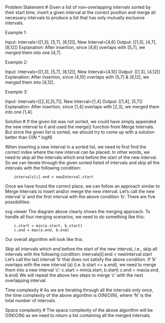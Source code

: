 Problem Statement #
Given a list of non-overlapping intervals sorted by their start time, insert a given interval at the correct position and merge all necessary intervals to produce a list that has only mutually exclusive intervals.

Example 1:

Input: Intervals=[[1,3], [5,7], [8,12]], New Interval=[4,6]
Output: [[1,3], [4,7], [8,12]]
Explanation: After insertion, since [4,6] overlaps with [5,7], we merged them into one [4,7].

Example 2:

Input: Intervals=[[1,3], [5,7], [8,12]], New Interval=[4,10]
Output: [[1,3], [4,12]]
Explanation: After insertion, since [4,10] overlaps with [5,7] & [8,12], we merged them into [4,12].

Example 3:

Input: Intervals=[[2,3],[5,7]], New Interval=[1,4]
Output: [[1,4], [5,7]]
Explanation: After insertion, since [1,4] overlaps with [2,3], we merged them into one [1,4].

Solution #
If the given list was not sorted, we could have simply appended the new interval to it and used the merge() function from Merge Intervals. But since the given list is sorted, we should try to come up with a solution better than O(N * logN)

When inserting a new interval in a sorted list, we need to first find the correct index where the new interval can be placed. In other words, we need to skip all the intervals which end before the start of the new interval. So we can iterate through the given sorted listed of intervals and skip all the intervals with the following condition:
```
    intervals[i].end < newInterval.start
```
Once we have found the correct place, we can follow an approach similar to Merge Intervals to insert and/or merge the new interval. Let’s call the new interval ‘a’ and the first interval with the above condition ‘b’. There are five possibilities:

svg viewer
The diagram above clearly shows the merging approach. To handle all four merging scenarios, we need to do something like this:
```
    c.start = min(a.start, b.start)
    c.end = max(a.end, b.end)
```
Our overall algorithm will look like this:

Skip all intervals which end before the start of the new interval, i.e., skip all intervals with the following condition:
    intervals[i].end < newInterval.start
Let’s call the last interval ‘b’ that does not satisfy the above condition. If ‘b’ overlaps with the new interval (a) (i.e. b.start <= a.end), we need to merge them into a new interval ‘c’:
    c.start = min(a.start, b.start)
    c.end = max(a.end, b.end)
We will repeat the above two steps to merge ‘c’ with the next overlapping interval.

Time complexity #
As we are iterating through all the intervals only once, the time complexity of the above algorithm is O(N)O(N), where ‘N’ is the total number of intervals.

Space complexity #
The space complexity of the above algorithm will be O(N)O(N) as we need to return a list containing all the merged intervals.
